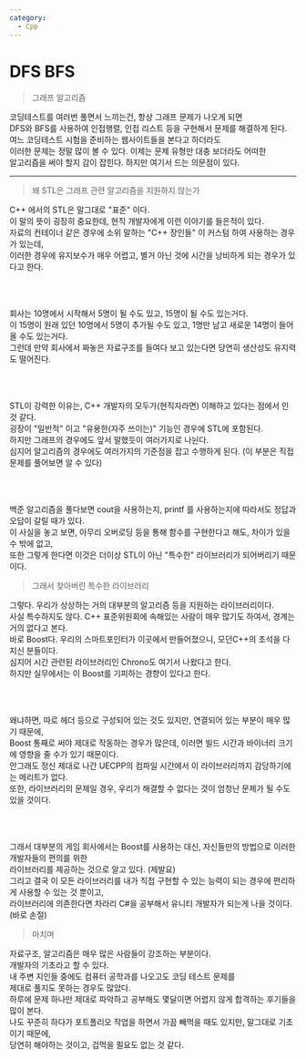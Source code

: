 ```yaml
---
category:
  - Cpp
---
```


# DFS BFS

> 그래프 알고리즘

코딩테스트를 여러번 풀면서 느끼는건, 항상 그래프 문제가 나오게 되면   
DFS와 BFS를 사용하여 인접행렬, 인접 리스트 등을 구현해서 문제를 해결하게 된다.   
여느 코딩테스트 시험을 준비하는 웹사이트들을 본다고 하더라도   
이러한 문제는 정말 많이 볼 수 있다. 이제는 문제 유형만 대충 보더라도 어떠한   
알고리즘을 써야 할지 감이 잡힌다. 하지만 여기서 드는 의문점이 있다.

***

> 왜 STL은 그래프 관련 알고리즘을 지원하지 않는가

C++ 에서의 STL은 말그대로 "표준" 이다.   
이 말의 뜻이 굉장히 중요한데, 현직 개발자에게 이런 이야기를 들은적이 있다.   
자료의 컨테이너 같은 경우에 소위 말하는 "C++ 장인들" 이 커스텀 하여 사용하는 경우가 있는데,   
이러한 경우에 유지보수가 매우 어렵고, 별거 아닌 것에 시간을 낭비하게 되는 경우가 있다고 한다.   

<br/><br/>

회사는 10명에서 시작해서 5명이 될 수도 있고, 15명이 될 수도 있는거다.   
이 15명이 원래 있던 10명에서 5명이 추가될 수도 있고, 1명만 남고 새로운 14명이 들어올 수도 있는거다.   
그런데 만약 회사에서 짜놓은 자료구조를 들여다 보고 있는다면 당연히 생산성도 유지력도 떨어진다.   
 
 <br/><br/>

 STL이 강력한 이유는, C++ 개발자의 모두가(현직자라면) 이해하고 있다는 점에서 인 것 같다.   
 굉장이 "일반적" 이고 "유용한(자주 쓰이는)" 기능인 경우에 STL에 포함된다.   
 하지만 그래프의 경우에도 앞서 말했듯이 여러가지로 나뉜다.   
 심지어 알고리즘의 경우에도 여러가지의 기준점을 잡고 수행하게 된다. (이 부분은 직접 문제를 풀어보면 알 수 있다)   

 <br/><br/>

 백준 알고리즘을 풀다보면 cout을 사용하는지, printf 를 사용하는지에 따라서도 정답과 오답이 갈릴 때가 있다.   
 이 사실을 놓고 보면, 아무리 오버로딩 등을 통해 함수를 구현한다고 해도, 차이가 있을 수 밖에 없고,   
 또한 그렇게 한다면 이것은 더이상 STL이 아닌 "특수한" 라이브러리가 되어버리기 때문이다.   

 > 그래서 찾아버린 특수한 라이브러리

 그렇다. 우리가 상상하는 거의 대부분의 알고리즘 등을 지원하는 라이브러리이다.   
 사실 특수하지도 않다. C++ 표준위원회에 속해있는 사람이 매우 많기도 하여서, 경계는 거의 없다고 본다.   
 바로 Boost다. 우리의 스마트포인터가 이곳에서 만들어졌으니, 모던C++의 초석을 다지신 분들이다.   
 심지어 시간 관련된 라이브러리인 Chrono도 여기서 나왔다고 한다.   
 하지만 실무에서는 이 Boost를 기피하는 경향이 있다고 한다.   

 <br/><br/>

 왜냐하면, 따로 헤더 등으로 구성되어 있는 것도 있지만, 연결되어 있는 부분이 매우 많기 때문에,   
 Boost 통째로 써야 제대로 작동하는 경우가 많은데, 이러면 빌드 시간과 바이너리 크기에 영향을 줄 수가 있기 때문이다.   
 안그래도 정신 제대로 나간 UECPP의 컴파일 시간에서 이 라이브러리까지 감당하기에는 메리트가 없다.   
 또한, 라이브러리의 문제일 경우, 우리가 해결할 수 없다는 것이 엄청난 문제가 될 수도 있을 것이다.   

<br/><br/>

 그래서 대부분의 게임 회사에서는 Boost를 사용하는 대신, 자신들만의 방법으로 이러한 개발자들의 편의를 위한   
 라이브러리를 제공하는 것으로 알고 있다. (제발요)   
 그리고 결국 이 모든 라이브러리를 내가 직접 구현할 수 있는 능력이 되는 경우에 편리하게 사용할 수 있는 것 뿐이고,   
 라이브러리에 의존한다면 차라리 C#을 공부해서 유니티 개발자가 되는게 나을 것이다. (바로 손절)   
 
 >마치며

 자료구조, 알고리즘은 매우 많은 사람들이 강조하는 부분이다.   
 개발자의 기초라고 할 수 있다.   
 내 주변 지인들 중에도 컴퓨터 공학과를 나오고도 코딩 테스트 문제를   
 제대로 풀지도 못하는 경우도 많았다.   
 하루에 문제 하나만 제대로 파악하고 공부해도 몇달이면 어렵지 않게 합격하는 후기들을 많이 본다.   
 나도 꾸준히 하다가 포트폴리오 작업을 하면서 가끔 빼먹을 때도 있지만, 말그대로 기초이기 때문에,   
 당연히 해야하는 것이고, 겁먹을 필요도 없는 것 같다.
 
 
  
